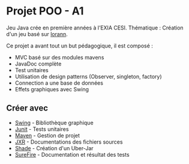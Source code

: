 # Projet POO - A1

Jeu Java crée en première années à l’EXIA CESI.
Thématique : Création d'un jeu basé sur [lorann](http://dcmoto.free.fr/programmes/lorann/index.html).

Ce projet a avant tout un but pédagogique, il est composé :
* MVC basé sur des modules mavens
* JavaDoc complète
* Test unitaires
* Utilisation de design patterns (Observer, singleton, factory)
* Connection a une base de données
* Effets graphiques avec Swing

## Créer avec

* [Swing](https://fr.wikipedia.org/wiki/Swing_(Java)) - Bibliothèque graphique
* [Junit](https://junit.org/) - Tests unitaires
* [Maven](https://maven.apache.org/) - Gestion de projet
* [JXR](http://maven.apache.org/jxr/maven-jxr-plugin/) - Documentations des fichiers sources
* [Shade](http://maven.apache.org/plugins/maven-shade-plugin/) - Création d'un Uber-Jar
* [SureFire](https://maven.apache.org/surefire/maven-surefire-plugin/) - Documentation et résultat des tests
